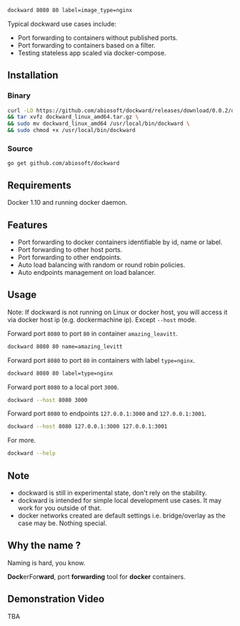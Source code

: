```sh
dockward 8080 80 label=image_type=nginx
```
Typical dockward use cases include:
* Port forwarding to containers without published ports.
* Port forwarding to containers based on a filter.
* Testing stateless app scaled via docker-compose.

## Installation
### Binary
```sh
curl -LO https://github.com/abiosoft/dockward/releases/download/0.0.2/dockward_linux_amd64.tar.gz \
&& tar xvfz dockward_linux_amd64.tar.gz \
&& sudo mv dockward_linux_amd64 /usr/local/bin/dockward \
&& sudo chmod +x /usr/local/bin/dockward
```
### Source
```
go get github.com/abiosoft/dockward
```

## Requirements
Docker 1.10 and running docker daemon.

## Features
* Port forwarding to docker containers identifiable by id, name or label.
* Port forwarding to other host ports.
* Port forwarding to other endpoints.
* Auto load balancing with random or round robin policies.
* Auto endpoints management on load balancer.

## Usage
Note: If dockward is not running on Linux or docker host, you will access it via docker host ip (e.g. dockermachine ip). Except `--host` mode.

Forward port `8080` to port `80` in container `amazing_leavitt`.
```sh
dockward 8080 80 name=amazing_levitt
```
Forward port `8080` to port `80` in containers with label `type=nginx`.
```sh
dockward 8080 80 label=type=nginx
```
Forward port `8080` to a local port `3000`.
```sh
dockward --host 8080 3000
```
Forward port `8080` to endpoints `127.0.0.1:3000` and `127.0.0.1:3001`.
```sh
dockward --host 8080 127.0.0.1:3000 127.0.0.1:3001
```
For more.
```sh
dockward --help
```

## Note
* dockward is still in experimental state, don't rely on the stability.
* dockward is intended for simple local development use cases. It may work for you outside of that.
* docker networks created are default settings i.e. bridge/overlay as the case may be. Nothing special.

## Why the name ?
Naming is hard, you know.

**Dock**erFor**ward**, port **forwarding** tool for **docker** containers.

## Demonstration Video
TBA
```
```
